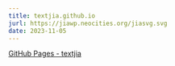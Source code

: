 ```yaml
---
title: textjia.github.io
jurl: https://jiawp.neocities.org/jiasvg.svg
date: 2023-11-05
---
```

[GitHub Pages - textjia](https://textjia.github.io)
